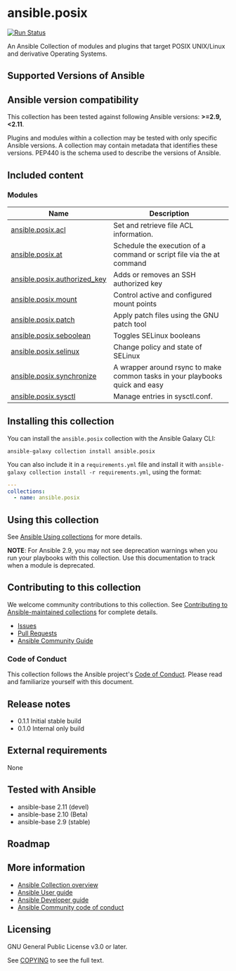 # ansible.posix
<!-- Add CI and code coverage badges here. Samples included below. -->
[![Run Status](https://api.shippable.com/projects/5e669aaf8b17a60007e4d18d/badge?branch=main)]() <!--[![Codecov](https://img.shields.io/codecov/c/github/ansible-collections/ansible.posix)](https://codecov.io/gh/ansible-collections/ansible.posix)-->

<!-- Describe the collection and why a user would want to use it. What does the collection do? -->
An Ansible Collection of modules and plugins that target POSIX UNIX/Linux and derivative Operating Systems.
 
## Supported Versions of Ansible
<!--start requires_ansible-->
## Ansible version compatibility

This collection has been tested against following Ansible versions: **>=2.9,<2.11**.

Plugins and modules within a collection may be tested with only specific Ansible versions.
A collection may contain metadata that identifies these versions.
PEP440 is the schema used to describe the versions of Ansible.
<!--end requires_ansible-->

## Included content
<!-- Galaxy will eventually list the module docs within the UI, but until that is ready, you may need to either describe your plugins etc here, or point to an external docsite to cover that information. -->
<!--start collection content-->
### Modules
Name | Description
--- | ---
[ansible.posix.acl](https://github.com/ansible-collections/ansible.posix/blob/main/docs/ansible.posix.acl_module.rst)|Set and retrieve file ACL information.
[ansible.posix.at](https://github.com/ansible-collections/ansible.posix/blob/main/docs/ansible.posix.at_module.rst)|Schedule the execution of a command or script file via the at command
[ansible.posix.authorized_key](https://github.com/ansible-collections/ansible.posix/blob/main/docs/ansible.posix.authorized_key_module.rst)|Adds or removes an SSH authorized key
[ansible.posix.mount](https://github.com/ansible-collections/ansible.posix/blob/main/docs/ansible.posix.mount_module.rst)|Control active and configured mount points
[ansible.posix.patch](https://github.com/ansible-collections/ansible.posix/blob/main/docs/ansible.posix.patch_module.rst)|Apply patch files using the GNU patch tool
[ansible.posix.seboolean](https://github.com/ansible-collections/ansible.posix/blob/main/docs/ansible.posix.seboolean_module.rst)|Toggles SELinux booleans
[ansible.posix.selinux](https://github.com/ansible-collections/ansible.posix/blob/main/docs/ansible.posix.selinux_module.rst)|Change policy and state of SELinux
[ansible.posix.synchronize](https://github.com/ansible-collections/ansible.posix/blob/main/docs/ansible.posix.synchronize_module.rst)|A wrapper around rsync to make common tasks in your playbooks quick and easy
[ansible.posix.sysctl](https://github.com/ansible-collections/ansible.posix/blob/main/docs/ansible.posix.sysctl_module.rst)|Manage entries in sysctl.conf.

<!--end collection content-->

## Installing this collection

You can install the ``ansible.posix`` collection with the Ansible Galaxy CLI:

    ansible-galaxy collection install ansible.posix

You can also include it in a `requirements.yml` file and install it with `ansible-galaxy collection install -r requirements.yml`, using the format:

```yaml
---
collections:
  - name: ansible.posix
```

## Using this collection

<!--Include some quick examples that cover the most common use cases for your collection content. -->

See [Ansible Using collections](https://docs.ansible.com/ansible/latest/user_guide/collections_using.html) for more details.

**NOTE**: For Ansible 2.9, you may not see deprecation warnings when you run your playbooks with this collection. Use this documentation to track when a module is deprecated.

## Contributing to this collection

<!--Describe how the community can contribute to your collection. At a minimum, include how and where users can create issues to report problems or request features for this collection.  List contribution requirements, including preferred workflows and necessary testing, so you can benefit from community PRs. If you are following general Ansible contributor guidelines, you can link to - [Ansible Community Guide](https://docs.ansible.com/ansible/latest/community/index.html). -->

We welcome community contributions to this collection. See [Contributing to Ansible-maintained collections](https://docs.ansible.com/ansible/devel/community/contributing_maintained_collections.html#contributing-maintained-collections) for complete details.

* [Issues](https://github.com/ansible-collections/ansible.posix/issues)
* [Pull Requests](https://github.com/ansible-collections/ansible.posix/pulls)
* [Ansible Community Guide](https://docs.ansible.com/ansible/latest/community/index.html)

### Code of Conduct
This collection follows the Ansible project's
[Code of Conduct](https://docs.ansible.com/ansible/devel/community/code_of_conduct.html).
Please read and familiarize yourself with this document.

## Release notes

* 0.1.1 Initial stable build
* 0.1.0 Internal only build

## External requirements

None

## Tested with Ansible

<!-- List the versions of Ansible the collection has been tested with. Must match what is in galaxy.yml. -->

* ansible-base 2.11 (devel)
* ansible-base 2.10 (Beta)
* ansible-base 2.9 (stable)

## Roadmap

<!-- Optional. Include the roadmap for this collection, and the proposed release/versioning strategy so users can anticipate the upgrade/update cycle. -->

## More information

<!-- List out where the user can find additional information, such as working group meeting times, slack/IRC channels, or documentation for the product this collection automates. At a minimum, link to: -->

- [Ansible Collection overview](https://github.com/ansible-collections/overview)
- [Ansible User guide](https://docs.ansible.com/ansible/latest/user_guide/index.html)
- [Ansible Developer guide](https://docs.ansible.com/ansible/latest/dev_guide/index.html)
- [Ansible Community code of conduct](https://docs.ansible.com/ansible/latest/community/code_of_conduct.html)

## Licensing

GNU General Public License v3.0 or later.

See [COPYING](https://www.gnu.org/licenses/gpl-3.0.txt) to see the full text.

